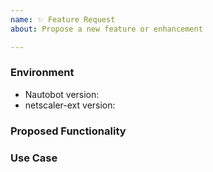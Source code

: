```yaml
---
name: ✨ Feature Request
about: Propose a new feature or enhancement

---
```


### Environment
* Nautobot version:  <!-- Example: 2.4.7 -->
* netscaler-ext version:  <!-- Example: 1.0.0 -->

<!--
    Describe in detail the new functionality you are proposing.
-->
### Proposed Functionality

<!--
    Convey an example use case for your proposed feature. Write from the
    perspective of a user who would benefit from the proposed
    functionality and describe how.
--->
### Use Case

